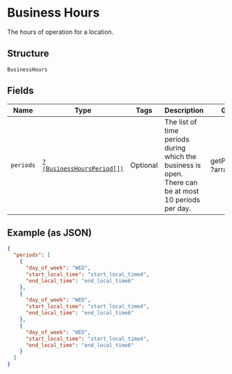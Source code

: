 
# Business Hours

The hours of operation for a location.

## Structure

`BusinessHours`

## Fields

| Name | Type | Tags | Description | Getter | Setter |
|  --- | --- | --- | --- | --- | --- |
| `periods` | [`?(BusinessHoursPeriod[])`](../../doc/models/business-hours-period.md) | Optional | The list of time periods during which the business is open. There can be at most 10 periods per day. | getPeriods(): ?array | setPeriods(?array periods): void |

## Example (as JSON)

```json
{
  "periods": [
    {
      "day_of_week": "WED",
      "start_local_time": "start_local_time4",
      "end_local_time": "end_local_time6"
    },
    {
      "day_of_week": "WED",
      "start_local_time": "start_local_time4",
      "end_local_time": "end_local_time6"
    },
    {
      "day_of_week": "WED",
      "start_local_time": "start_local_time4",
      "end_local_time": "end_local_time6"
    }
  ]
}
```

